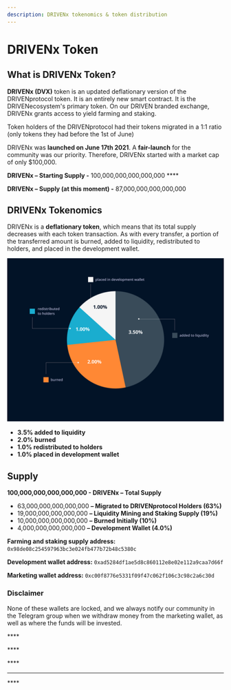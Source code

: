 ```yaml
---
description: DRIVENx tokenomics & token distribution
---
```


# DRIVENx Token

## What is DRIVENx Token?

**DRIVENx \(DVX\)** token is an updated deflationary version of the DRIVENprotocol token. It is an entirely new smart contract. It is the DRIVENecosystem's primary token. On our DRIVEN branded exchange, DRIVENx grants access to yield farming and staking. 

Token holders of the DRIVENprotocol had their tokens migrated in a 1:1 ratio \(only tokens they had before the 1st of June\)

DRIVENx was **launched on June 17th 2021**. A **fair-launch** for the community was our priority. Therefore, DRIVENx started with a market cap of only $100,000.

**DRIVENx – Starting Supply -** 100,000,000,000,000,000 ****

**DRIVENx –  Supply \(at this moment\) -** 87,000,000,000,000,000

## **DRIVENx Tokenomics**

DRIVENx is a **deflationary token**, which means that its total supply decreases with each token transaction. As with every transfer, a portion of the transferred amount is burned, added to liquidity, redistributed to holders, and placed in the development wallet.

![](../.gitbook/assets/group-71.jpg)

* **3.5% added to liquidity**
* **2.0% burned**
* **1.0% redistributed to holders**
* **1.0% placed in development wallet**

## Supply

**100,000,000,000,000,000 - DRIVENx – Total Supply**

* 63,000,000,000,000,000 **– Migrated to DRIVENprotocol Holders \(63%\)**
* 19,000,000,000,000,000 **– Liquidity Mining and Staking Supply \(19%\)**
* 10,000,000,000,000,000 **– Burned Initially \(10%\)**
* 4,000,000,000,000,000 **– Development Wallet \(4.0%\)**

**Farming and staking supply address:** `0x98de08c254597963bc3e024fb477b72b48c5380c`

**Development wallet address:** `0xad5284df1ae5d8c860112e8e02e112a9caa7d66f`

**Marketing wallet address:** `0xc00f8776e5331f09f47c062f106c3c98c2a6c30d`

### **Disclaimer** 

None of these wallets are locked, and we always notify our community in the Telegram group when we withdraw money from the marketing wallet, as well as where the funds will be invested.

\*\*\*\*

\*\*\*\*





\*\*\*\*

 ****

\*\*\*\*

